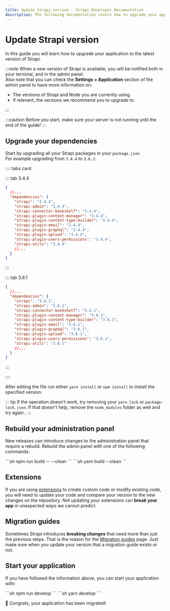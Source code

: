 ```yaml
---
title: Update Strapi version - Strapi Developer Documentation
description: The following documentation covers how to upgrade your application to the latest version of Strapi.
---
```


# Update Strapi version

In this guide you will learn how to upgrade your application to the latest version of Strapi.

:::note
When a new version of Strapi is available, you will be notified both in your terminal, and in the admin panel. <br>
Also note that you can check the **Settings > Application** section of the admin panel to have more information on:

- The versions of Strapi and Node you are currently using.
- If relevant, the versions we recommend you to upgrade to.

:::

:::caution
Before you start, make sure your server is not running until the end of the guide!
:::

## Upgrade your dependencies

Start by upgrading all your Strapi packages in your `package.json`.<br>
For example upgrading from `3.4.4` to `3.6.1`:

:::: tabs card

::: tab 3.4.4

```json
{
  //...
  "dependencies": {
    "strapi": "3.4.4",
    "strapi-admin": "3.4.4",
    "strapi-connector-bookshelf": "3.4.4",
    "strapi-plugin-content-manager": "3.4.4",
    "strapi-plugin-content-type-builder": "3.4.4",
    "strapi-plugin-email": "3.4.4",
    "strapi-plugin-graphql": "3.4.4",
    "strapi-plugin-upload": "3.4.4",
    "strapi-plugin-users-permissions": "3.4.4",
    "strapi-utils": "3.4.4"
    //...
  }
}
```

:::

::: tab 3.6.1

```json
{
  //...
  "dependencies": {
    "strapi": "3.6.1",
    "strapi-admin": "3.6.1",
    "strapi-connector-bookshelf": "3.6.1",
    "strapi-plugin-content-manager": "3.6.1",
    "strapi-plugin-content-type-builder": "3.6.1",
    "strapi-plugin-email": "3.6.1",
    "strapi-plugin-graphql": "3.6.1",
    "strapi-plugin-upload": "3.6.1",
    "strapi-plugin-users-permissions": "3.6.1",
    "strapi-utils": "3.6.1"
    //...
  }
}
```

:::

::::

After editing the file run either `yarn install` or `npm install` to install the specified version.

::: tip
If the operation doesn't work, try removing your `yarn.lock` or `package-lock.json`. If that doesn't help, remove the  `node_modules` folder as well and try again..
:::

## Rebuild your administration panel

New releases can introduce changes to the administration panel that require a rebuild.
Rebuild the admin panel with one of the following commands:


<code-group>

<code-block title="NPM">
```sh
npm run build -- --clean
```
</code-block>

<code-block title="YARN">
```sh
yarn build --clean
```
</code-block>

</code-group>

## Extensions

If you are using [extensions](/developer-docs/latest/development/plugin-customization.md) to create custom code or modify existing code, you will need to update your code and compare your version to the new changes on the repository. Not updating your extensions can **break your app** in unexpected ways we cannot predict.

## Migration guides

Sometimes Strapi introduces **breaking changes** that need more than just the previous steps.
That is the reason for the [Migration guides](/developer-docs/latest/update-migration-guides/migration-guides.md) page.
Just make sure when you update your version that a migration guide exists or not.

## Start your application

If you have followed the information above, you can start your application with:


<code-group>

<code-block title="NPM">
```sh
npm run develop
```
</code-block>

<code-block title="YARN">
```sh
yarn develop
```
</code-block>

</code-group>

🎉 Congrats, your application has been migrated!

